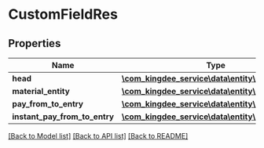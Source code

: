 # CustomFieldRes

## Properties
Name | Type | Description | Notes
------------ | ------------- | ------------- | -------------
**head** | [**\com_kingdee_service\data\entity\CustomField[]**](CustomField.md) |  | [optional] 
**material_entity** | [**\com_kingdee_service\data\entity\CustomField[]**](CustomField.md) |  | [optional] 
**pay_from_to_entry** | [**\com_kingdee_service\data\entity\BillEntry[]**](BillEntry.md) |  | [optional] 
**instant_pay_from_to_entry** | [**\com_kingdee_service\data\entity\BillEntry[]**](BillEntry.md) |  | [optional] 

[[Back to Model list]](../README.md#documentation-for-models) [[Back to API list]](../README.md#documentation-for-api-endpoints) [[Back to README]](../README.md)


